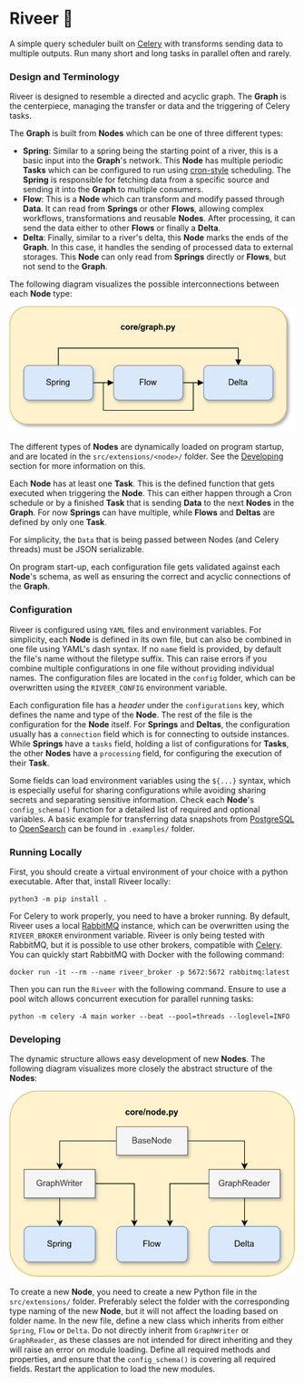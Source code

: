 # Riveer 🚣

A simple query scheduler built on [Celery](https://docs.celeryq.dev/en/stable/) with transforms sending data to multiple
outputs.
Run many short and long tasks in parallel often and rarely.

### Design and Terminology

Riveer is designed to resemble a directed and acyclic graph. The **Graph** is the centerpiece, managing the transfer or
data and the triggering of Celery tasks.

The **Graph** is built from **Nodes** which can be one of three different types:

- **Spring**: Similar to a spring being the starting point of a river, this is a basic input into the **Graph**'s
  network. This **Node** has multiple periodic **Tasks** which can be configured to run
  using [cron-style](https://crontab.guru/) scheduling. The **Spring** is responsible for fetching data from a specific
  source and sending it into the **Graph** to multiple consumers.
- **Flow**: This is a **Node** which can transform and modify passed through **Data**. It can read from **Springs**
  or other **Flows**, allowing complex workflows, transformations and reusable **Nodes**. After processing, it can send
  the data either to other **Flows** or finally a **Delta**.
- **Delta**: Finally, similar to a river's delta, this **Node** marks the ends of the **Graph**. In this case, it
  handles the sending of processed data to external storages. This **Node** can only read from **Springs** directly or
  **Flows**, but not send to the **Graph**.

The following diagram visualizes the possible interconnections between each **Node** type:

![graph](.github/assets/graph.png)

The different types of **Nodes** are dynamically loaded on program startup,
and are located in the `src/extensions/<node>/` folder. 
See the [Developing](#developing) section for more information on this.

Each **Node** has at least one **Task**. This is the defined function that gets executed when triggering the **Node**.
This can either happen through a Cron schedule or by a finished **Task** that is sending **Data** to the next **Nodes**
in the **Graph**. For now **Springs** can have multiple, while **Flows** and **Deltas** are defined by only one
**Task**.

For simplicity, the `Data` that is being passed between Nodes (and Celery threads) must be JSON serializable.

On program start-up, each configuration file gets validated against each **Node**'s schema,
as well as ensuring the correct and acyclic connections of the **Graph**.

### Configuration

Riveer is configured using `YAML` files and environment variables. For simplicity, each **Node** is defined in its own
file, but can also be combined in one file using YAML's dash syntax. If no `name` field is provided, by default the
file's name without the filetype suffix. This can raise errors if you combine multiple configurations in one file
without providing individual names. The configuration files are located in the `config` folder, which can be
overwritten using the `RIVEER_CONFIG` environment variable.

Each configuration file has a *header* under the `configurations` key, which defines the name and type of the **Node**.
The rest of the file is the configuration for the **Node** itself. For **Springs** and **Deltas**, the configuration
usually has a `connection` field which is for connecting to outside instances. While **Springs** have a `tasks` field,
holding a list of configurations for **Tasks**, the other **Nodes** have a `processing` field, for configuring the
execution of their **Task**.

Some fields can load environment variables using the `${...}` syntax, which is especially useful for sharing
configurations while avoiding sharing secrets and separating sensitive information.
Check each **Node**'s `config_schema()` function for a detailed list of required and optional variables.
A basic example for transferring data snapshots from [PostgreSQL](https://www.postgresql.org/) to
[OpenSearch](https://opensearch.org/) can be found in `.examples/` folder.

### Running Locally

First, you should create a virtual environment of your choice with a python executable.
After that, install Riveer locally:

```shell
python3 -m pip install .
```

For Celery to work properly, you need to have a broker running. By default, Riveer uses a
local [RabbitMQ](https://www.rabbitmq.com/) instance, which can be overwritten using the `RIVEER_BROKER` environment
variable. Riveer is only being tested with RabbitMQ, but it is possible to use other brokers, compatible
with [Celery](https://docs.celeryq.dev/en/stable/getting-started/backends-and-brokers/index.html#broker-overview).
You can quickly start RabbitMQ with Docker with the following command:

```shell
docker run -it --rm --name riveer_broker -p 5672:5672 rabbitmq:latest
```

Then you can run the `Riveer` with the following command. Ensure to use a pool witch allows concurrent execution for
parallel running tasks:

```shell
python -m celery -A main worker --beat --pool=threads --loglevel=INFO
```

### Developing

The dynamic structure allows easy development of new **Nodes**.
The following diagram visualizes more closely the abstract structure of the **Nodes**:

![nodes](.github/assets/nodes.png)

To create a new **Node**, you need to create a new Python file in the `src/extensions/` folder.
Preferably select the folder with the corresponding type naming of the new **Node**, but it will not affect the loading
based on folder name.
In the new file, define a new class which inherits from either `Spring`, `Flow` or `Delta`.
Do not directly inherit from `GraphWriter` or `GraphReader`, as these classes are not intended for direct inheriting
and they will raise an error on module loading.
Define all required methods and properties, and ensure that the `config_schema()` is covering all required fields.
Restart the application to load the new modules.

